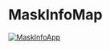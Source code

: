 # MaskInfoMap
[![MaskInfoApp](http://img.youtube.com/vi/caHHxbf-kt4/0.jpg)](http://www.youtube.com/watch?v=caHHxbf-kt4 "MaskInfoApp")
